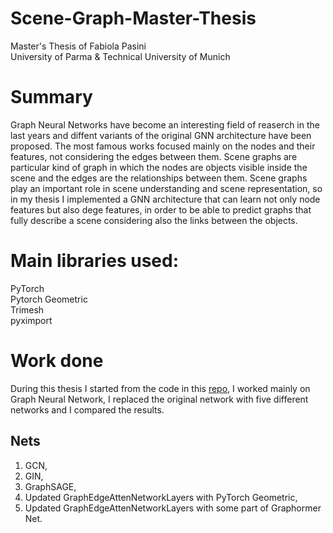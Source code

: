 # Scene-Graph-Master-Thesis

Master's Thesis of Fabiola Pasini \
University of Parma  &
Technical University of Munich 

# Summary
Graph Neural Networks have become an interesting field of reaserch in the last years and diffent variants of the original GNN architecture have been proposed. The most famous works  focused mainly on the nodes and their features, not considering the edges between them. 
Scene graphs are particular kind of graph in which the nodes are objects visible inside the scene and the edges are the relationships between them. 
Scene graphs play an important role in scene understanding and scene representation, so in my thesis I implemented a GNN architecture that can learn not only node features but  also dege features, in order to be able to predict graphs that fully describe a scene considering also the links between the objects.

# Main libraries used:
PyTorch \
Pytorch Geometric \
Trimesh \
pyximport 

# Work done
During this thesis I started from the code in this [repo](https://github.com/ShunChengWu/3DSSG), I worked mainly on Graph Neural Network, I replaced the original network with five different networks and I compared the results.

## Nets
1. GCN,
2. GIN,
3. GraphSAGE,
4. Updated GraphEdgeAttenNetworkLayers with PyTorch Geometric,
5. Updated GraphEdgeAttenNetworkLayers with some part of Graphormer Net.



